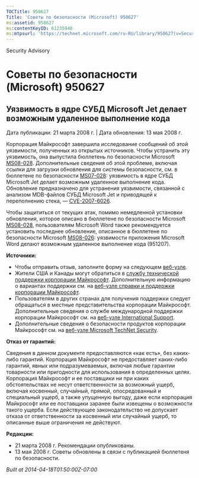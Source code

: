 ```yaml
---
TOCTitle: 950627
Title: 'Советы по безопасности (Microsoft) 950627'
ms:assetid: 950627
ms:contentKeyID: 61235948
ms:mtpsurl: 'https://technet.microsoft.com/ru-RU/library/950627(v=Security.10)'
---
```


Security Advisory

Советы по безопасности (Microsoft) 950627
=========================================

Уязвимость в ядре СУБД Microsoft Jet делает возможным удаленное выполнение кода
-------------------------------------------------------------------------------

Дата публикации: 21 марта 2008 г. | Дата обновления: 13 мая 2008 г.

Корпорация Майкрософт завершила исследование сообщений об этой уязвимости, полученных из открытых источников. Чтобы устранить эту уязвимость, она выпустила бюллетень по безопасности Microsoft [MS08-028](http://go.microsoft.com/fwlink/?linkid=114750). Дополнительные сведения об этой проблеме, включая ссылки для загрузки обновления для системы безопасности, см. в бюллетене по безопасности [MS07-028](http://go.microsoft.com/fwlink/?linkid=114750): уязвимость в ядре СУБД Microsoft Jet делает возможным удаленное выполнение кода. Обновление предназначено для устранения уязвимости, связанной с анализом MDB-файлов СУБД Microsoft Jet и приводящей к переполнению стека, — [CVE-2007-6026](http://www.cve.mitre.org/cgi-bin/cvename.cgi?name=cve-2007-6026).

Чтобы защититься от текущих атак, помимо немедленной установки обновления, которое описано в бюллетене по безопасности Microsoft [MS08-028](http://go.microsoft.com/fwlink/?linkid=114750), пользователям Microsoft Word также рекомендуется установить последнее обновление, описанное в бюллетене по безопасности Microsoft [MS08-026](http://go.microsoft.com/fwlink/?linkid=117295): уязвимости приложения Microsoft Word делают возможным удаленное выполнение кода (951207).

**Источники:**

-   Чтобы отправить отзыв, заполните форму на следующем [веб-узле](https://support.microsoft.com/common/survey.aspx?scid=sw;en;1257&amp;showpage=1&amp;ws=technet&amp;sd=tech).
-   Жители США и Канады могут обратиться в [службу технической поддержки корпорации Майкрософт](http://go.microsoft.com/fwlink/?linkid=21131). Дополнительную информацию о вариантах поддержки см. на [веб-узле справки и поддержки корпорации Майкрософт](http://support.microsoft.com?ln=ru).
-   Пользователям в других странах для получения поддержки следует обращаться в местные представительства корпорации Майкрософт. Дополнительные сведения о службе международной поддержки корпорации Майкрософт см. на [веб-узле International Support](http://go.microsoft.com/fwlink/?linkid=21155).
-   Дополнительные сведения о безопасности продуктов корпорации Майкрософт см. на [веб-узле Microsoft TechNet Security](http://go.microsoft.com/fwlink/?linkid=21132).

**Отказ от гарантий:**

Сведения в данном документе предоставляются «как есть», без каких-либо гарантий. Корпорация Майкрософт не предоставляет каких-либо гарантий, явных или подразумеваемых, включая любые гарантии товарности или пригодности для использования в определенных целях. Корпорация Майкрософт и ее поставщики ни при каких обстоятельствах не несут ответственности за возможный ущерб, включая косвенный, случайный, прямой, опосредованный и специальный ущерб, а также упущенную выгоду, даже если корпорация Майкрософт или ее поставщики заранее были извещены о возможности такого ущерба. Если действующее законодательство не допускает отказа от ответственности за косвенный или случайный ущерб, то описанные выше ограничения не действуют.

**Редакции:**

-   21 марта 2008 г. Рекомендации опубликованы.
-   13 мая 2008 г. Советы обновлены в связи с публикацией бюллетеня по безопасности.

*Built at 2014-04-18T01:50:00Z-07:00*
